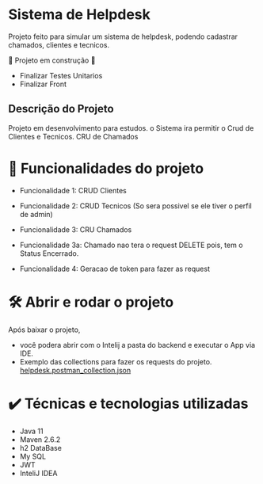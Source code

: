 # Sistema de Helpdesk
Projeto feito para simular um sistema de helpdesk, podendo cadastrar chamados, clientes e tecnicos.

:construction: Projeto em construção :construction:
 - Finalizar Testes Unitarios
 - Finalizar Front

## Descrição do Projeto
Projeto em desenvolvimento para estudos. o Sistema ira permitir o Crud de Clientes e Tecnicos. CRU de Chamados
 


# :hammer: Funcionalidades do projeto
 - Funcionalidade 1:  CRUD Clientes
  

 - Funcionalidade 2:  CRUD Tecnicos (So sera possivel se ele tiver o perfil de admin)
  

 - Funcionalidade 3: CRU Chamados
 - Funcionalidade 3a: Chamado nao tera o request DELETE pois, tem o Status Encerrado.

 - Funcionalidade 4: Geracao de token para fazer as request

# 🛠️ Abrir e rodar o projeto

Após baixar o projeto, 
 - você podera abrir com o Intelij a pasta do backend e executar o App via IDE.
 - Exemplo das collections para fazer os requests do projeto. 
[helpdesk.postman_collection.json](https://github.com/lucasbarroscode/helpdesk/files/13707742/helpdesk.postman_collection.json)

# ✔️ Técnicas e tecnologias utilizadas
  -  Java 11
  -  Maven 2.6.2
  -  h2 DataBase
  -  My SQL
  -  JWT
  -  InteliJ IDEA
